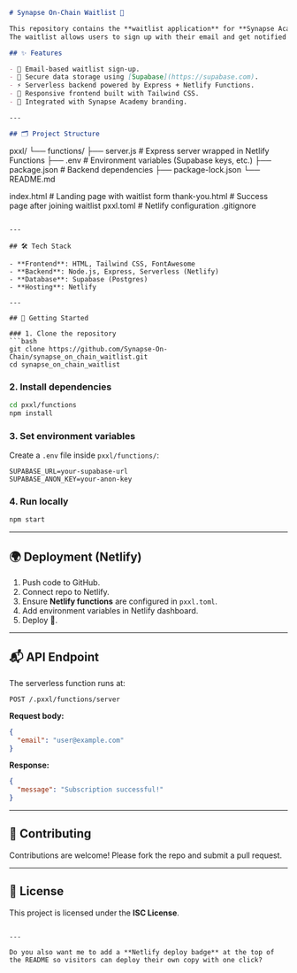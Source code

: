 ```markdown
# Synapse On-Chain Waitlist 🚀

This repository contains the **waitlist application** for **Synapse Academy**, a learn-to-earn blockchain platform.  
The waitlist allows users to sign up with their email and get notified when Synapse Academy launches.  

## ✨ Features

- 📩 Email-based waitlist sign-up.  
- 🔐 Secure data storage using [Supabase](https://supabase.com).  
- ⚡ Serverless backend powered by Express + Netlify Functions.  
- 🎨 Responsive frontend built with Tailwind CSS.  
- 🔗 Integrated with Synapse Academy branding.  

---

## 🗂️ Project Structure

```

pxxl/
└── functions/
├── server.js       # Express server wrapped in Netlify Functions
├── .env            # Environment variables (Supabase keys, etc.)
├── package.json    # Backend dependencies
├── package-lock.json
└── README.md

index.html                # Landing page with waitlist form
thank-you.html            # Success page after joining waitlist
pxxl.toml                 # Netlify configuration
.gitignore

````

---

## 🛠️ Tech Stack

- **Frontend**: HTML, Tailwind CSS, FontAwesome  
- **Backend**: Node.js, Express, Serverless (Netlify)  
- **Database**: Supabase (Postgres)  
- **Hosting**: Netlify  

---

## 🚀 Getting Started

### 1. Clone the repository
```bash
git clone https://github.com/Synapse-On-Chain/synapse_on_chain_waitlist.git
cd synapse_on_chain_waitlist
````

### 2. Install dependencies

```bash
cd pxxl/functions
npm install
```

### 3. Set environment variables

Create a `.env` file inside `pxxl/functions/`:

```env
SUPABASE_URL=your-supabase-url
SUPABASE_ANON_KEY=your-anon-key
```

### 4. Run locally

```bash
npm start
```

---

## 🌍 Deployment (Netlify)

1. Push code to GitHub.
2. Connect repo to Netlify.
3. Ensure **Netlify functions** are configured in `pxxl.toml`.
4. Add environment variables in Netlify dashboard.
5. Deploy 🚀.

---

## 📬 API Endpoint

The serverless function runs at:

```
POST /.pxxl/functions/server
```

**Request body:**

```json
{
  "email": "user@example.com"
}
```

**Response:**

```json
{
  "message": "Subscription successful!"
}
```

---

## 🤝 Contributing

Contributions are welcome! Please fork the repo and submit a pull request.

---

## 📜 License

This project is licensed under the **ISC License**.

```

---

Do you also want me to add a **Netlify deploy badge** at the top of the README so visitors can deploy their own copy with one click?
```
